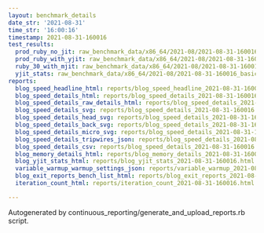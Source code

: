 ```yaml
---
layout: benchmark_details
date_str: '2021-08-31'
time_str: '16:00:16'
timestamp: 2021-08-31-160016
test_results:
  prod_ruby_no_jit: raw_benchmark_data/x86_64/2021-08/2021-08-31-160016_basic_benchmark_prod_ruby_no_jit.json
  prod_ruby_with_yjit: raw_benchmark_data/x86_64/2021-08/2021-08-31-160016_basic_benchmark_prod_ruby_with_yjit.json
  ruby_30_with_mjit: raw_benchmark_data/x86_64/2021-08/2021-08-31-160016_basic_benchmark_ruby_30_with_mjit.json
  yjit_stats: raw_benchmark_data/x86_64/2021-08/2021-08-31-160016_basic_benchmark_yjit_stats.json
reports:
  blog_speed_headline_html: reports/blog_speed_headline_2021-08-31-160016.html
  blog_speed_details_html: reports/blog_speed_details_2021-08-31-160016.html
  blog_speed_details_raw_details_html: reports/blog_speed_details_2021-08-31-160016.raw_details.html
  blog_speed_details_svg: reports/blog_speed_details_2021-08-31-160016.svg
  blog_speed_details_head_svg: reports/blog_speed_details_2021-08-31-160016.head.svg
  blog_speed_details_back_svg: reports/blog_speed_details_2021-08-31-160016.back.svg
  blog_speed_details_micro_svg: reports/blog_speed_details_2021-08-31-160016.micro.svg
  blog_speed_details_tripwires_json: reports/blog_speed_details_2021-08-31-160016.tripwires.json
  blog_speed_details_csv: reports/blog_speed_details_2021-08-31-160016.csv
  blog_memory_details_html: reports/blog_memory_details_2021-08-31-160016.html
  blog_yjit_stats_html: reports/blog_yjit_stats_2021-08-31-160016.html
  variable_warmup_warmup_settings_json: reports/variable_warmup_2021-08-31-160016.warmup_settings.json
  blog_exit_reports_bench_list_html: reports/blog_exit_reports_2021-08-31-160016.bench_list.html
  iteration_count_html: reports/iteration_count_2021-08-31-160016.html

---
```

Autogenerated by continuous_reporting/generate_and_upload_reports.rb script.
